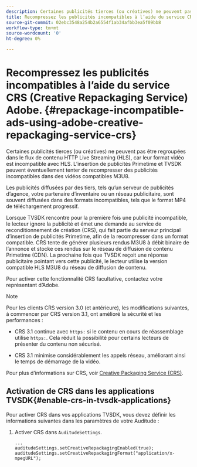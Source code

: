 ```yaml
---
description: Certaines publicités tierces (ou créatives) ne peuvent pas être regroupées dans le flux de contenu HTTP Live Streaming (HLS), car leur format vidéo est incompatible avec HLS. L’insertion de publicités Primetime et TVSDK peuvent éventuellement tenter de recompresser des publicités incompatibles dans des vidéos compatibles M3U8.
title: Recompressez les publicités incompatibles à l’aide du service CRS (Creative Repackaging Service) Adobe.
source-git-commit: 02ebc3548a254b2a6554f1ab34afbb3ea5f09bb8
workflow-type: tm+mt
source-wordcount: '0'
ht-degree: 0%

---
```


# Recompressez les publicités incompatibles à l’aide du service CRS (Creative Repackaging Service) Adobe. {#repackage-incompatible-ads-using-adobe-creative-repackaging-service-crs}

Certaines publicités tierces (ou créatives) ne peuvent pas être regroupées dans le flux de contenu HTTP Live Streaming (HLS), car leur format vidéo est incompatible avec HLS. L’insertion de publicités Primetime et TVSDK peuvent éventuellement tenter de recompresser des publicités incompatibles dans des vidéos compatibles M3U8.

Les publicités diffusées par des tiers, tels qu’un serveur de publicités d’agence, votre partenaire d’inventaire ou un réseau publicitaire, sont souvent diffusées dans des formats incompatibles, tels que le format MP4 de téléchargement progressif.

Lorsque TVSDK rencontre pour la première fois une publicité incompatible, le lecteur ignore la publicité et émet une demande au service de reconditionnement de création (CRS), qui fait partie du serveur principal d’insertion de publicités Primetime, afin de la recompresser dans un format compatible. CRS tente de générer plusieurs rendus M3U8 à débit binaire de l’annonce et stocke ces rendus sur le réseau de diffusion de contenu Primetime (CDN). La prochaine fois que TVSDK reçoit une réponse publicitaire pointant vers cette publicité, le lecteur utilise la version compatible HLS M3U8 du réseau de diffusion de contenu.

Pour activer cette fonctionnalité CRS facultative, contactez votre représentant d’Adobe.

>[!NOTE]
>
>Pour les clients CRS version 3.0 (et antérieure), les modifications suivantes, à commencer par CRS version 3.1, ont amélioré la sécurité et les performances :
>
>* CRS 3.1 continue avec `https:` si le contenu en cours de réassemblage utilise `https:`. Cela réduit la possibilité pour certains lecteurs de présenter du contenu non sécurisé.
>
>* CRS 3.1 minimise considérablement les appels réseau, améliorant ainsi le temps de démarrage de la vidéo.
>

Pour plus d’informations sur CRS, voir [Creative Packaging Service (CRS)](https://helpx.adobe.com/content/dam/help/en/primetime/drm/drm_certificate_enrollment.pdf).

## Activation de CRS dans les applications TVSDK{#enable-crs-in-tvsdk-applications}

Pour activer CRS dans vos applications TVSDK, vous devez définir les informations suivantes dans les paramètres de votre Auditude :

1. Activer CRS dans `AuditudeSettings`.

   ```
   ... 
   auditudeSettings.setCreativeRepackagingEnabled(true); 
   auditudeSettings.setCreativeRepackagingFormat("application/x-mpegURL"); 
   ```
